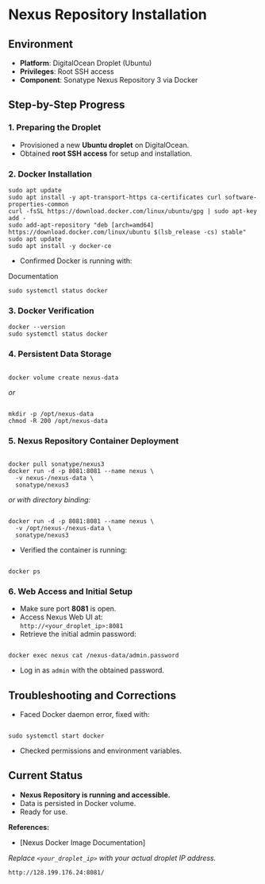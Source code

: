 
# Nexus Repository Installation

## Environment

- **Platform**: DigitalOcean Droplet (Ubuntu)
- **Privileges**: Root SSH access
- **Component**: Sonatype Nexus Repository 3 via Docker

## Step-by-Step Progress

### 1. Preparing the Droplet

- Provisioned a new **Ubuntu droplet** on DigitalOcean.
- Obtained **root SSH access** for setup and installation.

### 2. Docker Installation

```
sudo apt update
sudo apt install -y apt-transport-https ca-certificates curl software-properties-common
curl -fsSL https://download.docker.com/linux/ubuntu/gpg | sudo apt-key add -
sudo add-apt-repository "deb [arch=amd64] https://download.docker.com/linux/ubuntu $(lsb_release -cs) stable"
sudo apt update
sudo apt install -y docker-ce
```

- Confirmed Docker is running with:
  
Documentation

```
sudo systemctl status docker

```


### 3. Docker Verification


```
docker --version
sudo systemctl status docker
```

### 4. Persistent Data Storage

```

docker volume create nexus-data

```
*or*  
```

mkdir -p /opt/nexus-data
chmod -R 200 /opt/nexus-data

```

### 5. Nexus Repository Container Deployment

```

docker pull sonatype/nexus3
docker run -d -p 8081:8081 --name nexus \
  -v nexus-/nexus-data \
  sonatype/nexus3

```
*or with directory binding:*
```

docker run -d -p 8081:8081 --name nexus \
  -v /opt/nexus-/nexus-data \
  sonatype/nexus3

```
- Verified the container is running:
```

docker ps

```

### 6. Web Access and Initial Setup

- Make sure port **8081** is open.
- Access Nexus Web UI at:  
  `http://<your_droplet_ip>:8081`
- Retrieve the initial admin password:
```

docker exec nexus cat /nexus-data/admin.password

```
- Log in as `admin` with the obtained password.

## Troubleshooting and Corrections

- Faced Docker daemon error, fixed with:
```

sudo systemctl start docker

```
- Checked permissions and environment variables.

## Current Status

- **Nexus Repository is running and accessible.**
- Data is persisted in Docker volume.
- Ready for use.

**References:**  
- [Nexus Docker Image Documentation]

*Replace `<your_droplet_ip>` with your actual droplet IP address.*
```
http://128.199.176.24:8081/
```

